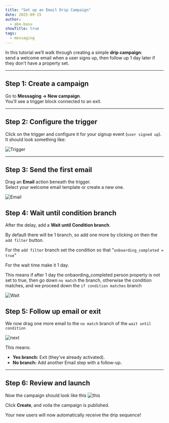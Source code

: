 ```yaml
---
title: "Set up an Email Drip Campaign"
date: 2025-09-15
author:
  - abe-basu
showTitle: true
tags:
  - messaging
---
```


In this tutorial we’ll walk through creating a simple **drip campaign**:  
send a welcome email when a user signs up, then follow up 1 day later if they don't have a property set.

---

## Step 1: Create a campaign

Go to **Messaging → New campaign**.  
You’ll see a trigger block connected to an exit.

---

## Step 2: Configure the trigger

Click on the trigger and configure it for your signup event (`user signed up`).  It should look something like:

![Trigger](https://res.cloudinary.com/dmukukwp6/image/upload/q_auto,f_auto/trigger_event_74ae2e44d9.png)

---

## Step 3: Send the first email

Drag an **Email** action beneath the trigger.  
Select your welcome email template or create a new one.

![Email](https://res.cloudinary.com/dmukukwp6/image/upload/q_auto,f_auto/onboarding_email_acb053e59d.png)


## Step 4: Wait until condition branch

After the delay, add a **Wait until Condition branch**.  

By default there will be 1 branch, so add one more by clicking on then the `add filter` button.

For the `add filter` branch set the condition so that "`onboarding_completed = true`"

For the wait time make it 1 day.

This means if after 1 day the onbaording_completed person property is not set to true, then go down `no match` the branch, otherwise the condition matches, and we proceed down the `if condition matches` branch

![Wait](https://res.cloudinary.com/dmukukwp6/image/upload/q_auto,f_auto/wait_until_cond_50ec1f7eea.png)

## Step 5: Follow up email or exit

We now drag one more email to the `no match` branch of the `wait until condition`

![next](https://res.cloudinary.com/dmukukwp6/image/upload/q_auto,f_auto/next_email_ebb71d38d8.png)

This means:

- **Yes branch:** Exit (they’ve already activated).
- **No branch:** Add another Email step with a follow-up.


---

## Step 6: Review and launch

Now the campaign should look like this ![this](https://res.cloudinary.com/dmukukwp6/image/upload/q_auto,f_auto/complete_onboarding_workflow_09c6e2c6ad.png)

Click **Create**, and voila the campaign is published.

Your new users will now automatically receive the drip sequence!
